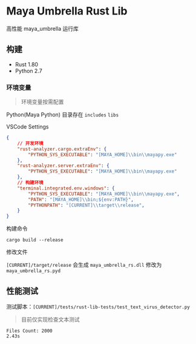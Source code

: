 # Maya Umbrella Rust Lib

高性能 maya_umbrella 运行库

## 构建

- Rust 1.80
- Python 2.7

### 环境变量

> 环境变量按需配置
>

Python(Maya Python) 目录存在 ```includes``` ```libs```

VSCode Settings

```json
{
    // 开发环境
    "rust-analyzer.cargo.extraEnv": {
        "PYTHON_SYS_EXECUTABLE": "[MAYA_HOME]\\bin\\mayapy.exe"
    },
    "rust-analyzer.server.extraEnv": {
        "PYTHON_SYS_EXECUTABLE": "[MAYA_HOME]\\bin\\mayapy.exe"
    },
    // 构建环境
    "terminal.integrated.env.windows": {
        "PYTHON_SYS_EXECUTABLE": "[MAYA_HOME]\\bin\\mayapy.exe",
        "PATH": "[MAYA_HOME]\\bin;${env:PATH}",
        "PYTHONPATH": "[CURRENT]\\target\\release",
    }
}
```

构建命令

```shell
cargo build --release
```

修改文件

```[CURRENT]/target/release``` 会生成 ```maya_umbrella_rs.dll``` 修改为 ```maya_umbrella_rs.pyd```

## 性能测试

测试脚本：```[CURRENT]/tests/rust-lib-tests/test_text_virus_detector.py```

> 目前仅实现检查文本测试

```console
Files Count: 2000
2.43s
```
